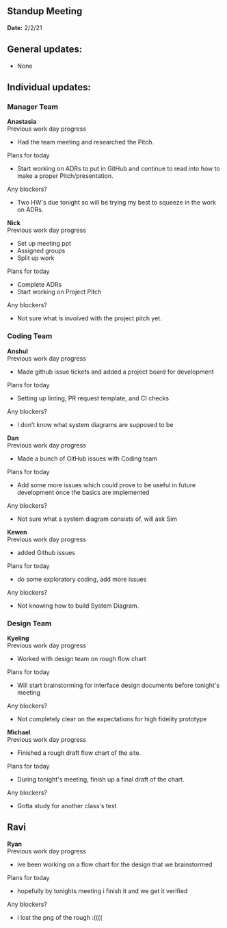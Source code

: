 ## Standup Meeting
**Date:** 2/2/21

## General updates:
- None
 

## Individual updates:

### Manager Team
**Anastasia**  
Previous work day progress  
- Had the team meeting and researched the Pitch.  

Plans for today
- Start working on ADRs to put in GitHub and continue to read into how to make a proper Pitch/presentation.  

Any blockers?
- Two HW's due tonight so will be trying my best to squeeze in the work on ADRs.

**Nick**  
Previous work day progress  
- Set up meeting ppt  
- Assigned groups  
- Split up work  

Plans for today  
- Complete ADRs  
- Start working on Project Pitch  

Any blockers?  
- Not sure what is involved with the project pitch yet.  

### Coding Team

**Anshul**  
Previous work day progress  
- Made github issue tickets and added a project board for development  

Plans for today  
- Setting up linting, PR request template, and CI checks  

Any blockers?  
- I don’t know what system diagrams are supposed to be

**Dan**  
Previous work day progress  
- Made a bunch of GitHub issues with Coding team  

Plans for today
- Add some more issues which could prove to be useful in future development once the basics are implemented  

Any blockers?
- Not sure what a system diagram consists of, will ask Sim

**Kewen**  
Previous work day progress  
- added Github issues  

Plans for today
- do some exploratory coding, add more issues  

Any blockers?
- Not knowing how to build System Diagram.


### Design Team
**Kyeling**  
Previous work day progress  
- Worked with design team on rough flow chart  

Plans for today
- Will start brainstorming for interface design documents before tonight's meeting  

Any blockers?
- Not completely clear on the expectations for high fidelity prototype

**Michael**  
Previous work day progress  
- Finished a rough draft flow chart of the site.  

Plans for today
- During tonight's meeting, finish up a final draft of the chart.  

Any blockers?
- Gotta study for another class's test

**Ravi**  
- 

**Ryan**  
Previous work day progress  
- ive been working on a flow chart for the design that we brainstormed  

Plans for today
- hopefully by tonights meeting i finish it and we get it verified  

Any blockers?
- i lost the png of the rough :((((
